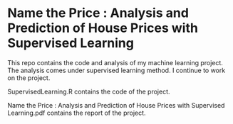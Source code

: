 # Name the Price : Analysis and Prediction of House Prices with Supervised Learning

This repo contains the code and analysis of my machine learning project. The analysis comes under supervised learning method. I continue to work on the project.

SupervisedLearning.R contains the code of the project.

Name the Price : Analysis and Prediction of House Prices with Supervised Learning.pdf contains the report of the project.
